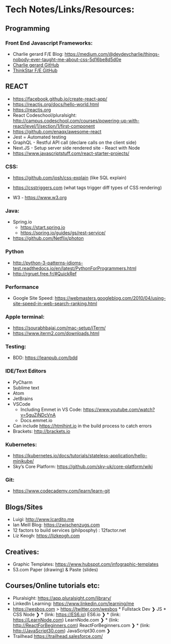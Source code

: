 # Tech Notes/Links/Resources:


## Programming

### Front End Javascript Frameworks:
  * Charlie gerard F/E Blog: 
      https://medium.com/@devdevcharlie/things-nobody-ever-taught-me-about-css-5d16be8d5d0e 
  * [Charlie gerard GitHub](https://github.com/charliegerard)
  * [ThinkStar F/E GitHub](https://github.com/gothinkster)

## REACT
  * https://facebook.github.io/create-react-app/
  * https://reactjs.org/docs/hello-world.html
  * https://reactjs.org 
  * React Codeschool/pluralsight: http://campus.codeschool.com/courses/powering-up-with-react/level/1/section/1/first-component 
  * https://github.com/enaqx/awesome-react 
  * Jest = Automated testing
  * GraphQL - Restful API call (declare calls on the client side)
  * Next.JS - Setup server side rendered site - React with Node
  * https://www.javascriptstuff.com/react-starter-projects/ 
 

### CSS:
  * https://github.com/josh/css-explain (like SQL explain)
  * https://csstriggers.com (what tags trigger diff types of CSS rendering)

  * W3 - https://www.w3.org

### Java:
  * Spring.io 
      * https://start.spring.io 
      * https://spring.io/guides/gs/rest-service/ 
  * https://github.com/Netflix/photon 

### Python
  * http://python-3-patterns-idioms-test.readthedocs.io/en/latest/PythonForProgrammers.html
  * http://rgruet.free.fr/#QuickRef 

### Performance
  * Google Site Speed: https://webmasters.googleblog.com/2010/04/using-site-speed-in-web-search-ranking.html


### Apple terminal:
  * https://sourabhbajaj.com/mac-setup/iTerm/
  * https://www.iterm2.com/downloads.html 

### Testing:
  * BDD: https://leanpub.com/bdd

### IDE/Text Editors
  * PyCharm
  * Sublime text
  * Atom
  * JetBrains
  * VSCode
       * Including Emmet in VS Code: https://www.youtube.com/watch?v=5guZjNDcVnA
       * Docs.emmet.io
  * Can include https://htmlhint.io in the build process to catch errors
  * Brackets: http://brackets.io 

### Kubernetes: 
  * https://kubernetes.io/docs/tutorials/stateless-application/hello-minikube/
  * Sky’s Core Platform: https://github.com/sky-uk/core-platform/wiki 

### Git: 
  * https://www.codecademy.com/learn/learn-git 

## Blogs/Sites
  * Luigi: http://www.lcardito.me
  * Ian Meill Blog: https://zwischenzugs.com
  * 12 factors to build services (philposphy) : 12factor.net
  * Liz Keogh: https://lizkeogh.com 

## Creatives:
  * Graphic Templates: https://www.hubspot.com/infographic-templates
  * 53.com Paper (drawing) & Paste (slides)

## Courses/Online tutorials etc:
  * Pluralsight: https://app.pluralsight.com/library/
  * LinkedIn Learning: https://www.linkedin.com/learning/me 
  * https://wesbos.com > https://twitter.com/wesbos
		  * Fullstack Dev ❯ JS
		  * CSS Node ❯ 
		  * (link: https://ES6.io) ES6.io ❯ 
		  * (link: https://LearnNode.com) LearnNode.com ❯ 
		  * (link: http://ReactForBeginners.com) ReactForBeginners.com ❯
		  * (link: http://JavaScript30.com) JavaScript30.com ❯
* Trailhead https://trailhead.salesforce.com/ 


